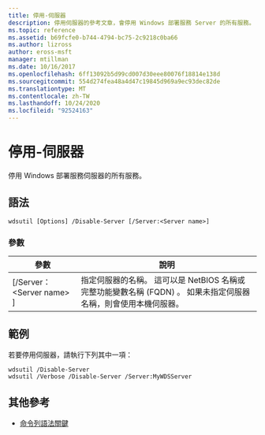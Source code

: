 ```yaml
---
title: 停用-伺服器
description: 停用伺服器的參考文章，會停用 Windows 部署服務 Server 的所有服務。
ms.topic: reference
ms.assetid: b69fcfe0-b744-4794-bc75-2c9218c0ba66
ms.author: lizross
author: eross-msft
manager: mtillman
ms.date: 10/16/2017
ms.openlocfilehash: 6ff13092b5d99cd007d30eee80076f18814e138d
ms.sourcegitcommit: 554d274fea48a4d47c19845d969a9ec93dec82de
ms.translationtype: MT
ms.contentlocale: zh-TW
ms.lasthandoff: 10/24/2020
ms.locfileid: "92524163"
---
```

# <a name="disable-server"></a>停用-伺服器

停用 Windows 部署服務伺服器的所有服務。

## <a name="syntax"></a>語法

```
wdsutil [Options] /Disable-Server [/Server:<Server name>]
```

### <a name="parameters"></a>參數

|參數|說明|
|---------|-----------|
|[/Server： \<Server name> ]|指定伺服器的名稱。 這可以是 NetBIOS 名稱或完整功能變數名稱 (FQDN) 。 如果未指定伺服器名稱，則會使用本機伺服器。|

## <a name="examples"></a>範例

若要停用伺服器，請執行下列其中一項：
```
wdsutil /Disable-Server
wdsutil /Verbose /Disable-Server /Server:MyWDSServer
```

## <a name="additional-references"></a>其他參考

- [命令列語法關鍵](command-line-syntax-key.md)

